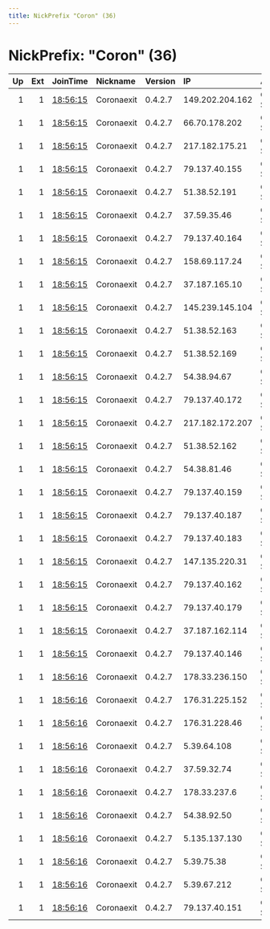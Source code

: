 ```yaml
---
title: NickPrefix "Coron" (36)
---
```


# NickPrefix: "Coron" (36)

|   Up |   Ext | JoinTime                                                                                            | Nickname   | Version   | IP              | AS      | CC   |   ORp |   Dirp | OS    | Contact                      |   eFamMembers |
|-----:|------:|:----------------------------------------------------------------------------------------------------|:-----------|:----------|:----------------|:--------|:-----|------:|-------:|:------|:-----------------------------|--------------:|
|    1 |     1 | [18:56:15](https://metrics.torproject.org/rs.html#details/1258D86BC1041CEDD535E0C5CAEDA95A9EB3C203) | Coronaexit | 0.4.2.7   | 149.202.204.162 | OVH SAS | fr   |  9001 |      0 | Linux | stayhomeusetor@protonmail.ch |            36 |
|    1 |     1 | [18:56:15](https://metrics.torproject.org/rs.html#details/28ADDFB4F18B73B883EAC55A5576831432EC15A7) | Coronaexit | 0.4.2.7   | 66.70.178.202   | OVH SAS | ca   |  9001 |      0 | Linux | stayhomeusetor@protonmail.ch |            36 |
|    1 |     1 | [18:56:15](https://metrics.torproject.org/rs.html#details/2A3A00E0E9E32D20F7BAD157924F57EB4719BCA9) | Coronaexit | 0.4.2.7   | 217.182.175.21  | OVH SAS | fr   |  9001 |      0 | Linux | stayhomeusetor@protonmail.ch |            36 |
|    1 |     1 | [18:56:15](https://metrics.torproject.org/rs.html#details/3EC89848FA5EEB98D561D8A576B7D5509E82284B) | Coronaexit | 0.4.2.7   | 79.137.40.155   | OVH SAS | fr   |  9001 |      0 | Linux | stayhomeusetor@protonmail.ch |            36 |
|    1 |     1 | [18:56:15](https://metrics.torproject.org/rs.html#details/4045BE5027700008F826CF4FAC28ECADC12A4B69) | Coronaexit | 0.4.2.7   | 51.38.52.191    | OVH SAS | fr   |  9001 |      0 | Linux | stayhomeusetor@protonmail.ch |            36 |
|    1 |     1 | [18:56:15](https://metrics.torproject.org/rs.html#details/42CEC4830393125347B2C6C7AF68C8B1C8C55793) | Coronaexit | 0.4.2.7   | 37.59.35.46     | OVH SAS | fr   |  9001 |      0 | Linux | stayhomeusetor@protonmail.ch |            36 |
|    1 |     1 | [18:56:15](https://metrics.torproject.org/rs.html#details/43B4762868CE444001465B6A35782BC8C26BF341) | Coronaexit | 0.4.2.7   | 79.137.40.164   | OVH SAS | fr   |  9001 |      0 | Linux | stayhomeusetor@protonmail.ch |            36 |
|    1 |     1 | [18:56:15](https://metrics.torproject.org/rs.html#details/44C467CB2B0EFC150D0C0431F094C2DC0FC59F8E) | Coronaexit | 0.4.2.7   | 158.69.117.24   | OVH SAS | ca   |  9001 |      0 | Linux | stayhomeusetor@protonmail.ch |            36 |
|    1 |     1 | [18:56:15](https://metrics.torproject.org/rs.html#details/48256B9CA08C35A59D97E3A887E7546365B75BD2) | Coronaexit | 0.4.2.7   | 37.187.165.10   | OVH SAS | fr   |  9001 |      0 | Linux | stayhomeusetor@protonmail.ch |            36 |
|    1 |     1 | [18:56:15](https://metrics.torproject.org/rs.html#details/48716774EE5136857E14BB88EFEBE9637EC77312) | Coronaexit | 0.4.2.7   | 145.239.145.104 | OVH SAS | fr   |  9001 |      0 | Linux | stayhomeusetor@protonmail.ch |            36 |
|    1 |     1 | [18:56:15](https://metrics.torproject.org/rs.html#details/63B5CFD33CB6BE04FC84E271D07E199696500C3D) | Coronaexit | 0.4.2.7   | 51.38.52.163    | OVH SAS | fr   |  9001 |      0 | Linux | stayhomeusetor@protonmail.ch |            36 |
|    1 |     1 | [18:56:15](https://metrics.torproject.org/rs.html#details/823C5DA02BAA6414C9072F79C4800CD1154B0F39) | Coronaexit | 0.4.2.7   | 51.38.52.169    | OVH SAS | fr   |  9001 |      0 | Linux | stayhomeusetor@protonmail.ch |            36 |
|    1 |     1 | [18:56:15](https://metrics.torproject.org/rs.html#details/830B728D866DB6ED909D184317C485AEAD8002C6) | Coronaexit | 0.4.2.7   | 54.38.94.67     | OVH SAS | fr   |  9001 |      0 | Linux | stayhomeusetor@protonmail.ch |            36 |
|    1 |     1 | [18:56:15](https://metrics.torproject.org/rs.html#details/94635D0B659CDC0CF6CF741ED2576E792D564095) | Coronaexit | 0.4.2.7   | 79.137.40.172   | OVH SAS | fr   |  9001 |      0 | Linux | stayhomeusetor@protonmail.ch |            36 |
|    1 |     1 | [18:56:15](https://metrics.torproject.org/rs.html#details/988BA1021C56C73FCD1EE034C4315B42F031F224) | Coronaexit | 0.4.2.7   | 217.182.172.207 | OVH SAS | fr   |  9001 |      0 | Linux | stayhomeusetor@protonmail.ch |            36 |
|    1 |     1 | [18:56:15](https://metrics.torproject.org/rs.html#details/9CBA7D91DBB060BAD4B67BD45AA639F7D1B55665) | Coronaexit | 0.4.2.7   | 51.38.52.162    | OVH SAS | fr   |  9001 |      0 | Linux | stayhomeusetor@protonmail.ch |            36 |
|    1 |     1 | [18:56:15](https://metrics.torproject.org/rs.html#details/9D0DA5A2ECEC6BC63C1D755F20B36760CB4F2396) | Coronaexit | 0.4.2.7   | 54.38.81.46     | OVH SAS | fr   |  9001 |      0 | Linux | stayhomeusetor@protonmail.ch |            36 |
|    1 |     1 | [18:56:15](https://metrics.torproject.org/rs.html#details/9E002FF408C7F25AA15F787A11D97218AC33102A) | Coronaexit | 0.4.2.7   | 79.137.40.159   | OVH SAS | fr   |  9001 |      0 | Linux | stayhomeusetor@protonmail.ch |            36 |
|    1 |     1 | [18:56:15](https://metrics.torproject.org/rs.html#details/AAFC0E17BBDAF6534910DA7149F0675F04FC09FB) | Coronaexit | 0.4.2.7   | 79.137.40.187   | OVH SAS | fr   |  9001 |      0 | Linux | stayhomeusetor@protonmail.ch |            36 |
|    1 |     1 | [18:56:15](https://metrics.torproject.org/rs.html#details/B94B939EEEF1ECFA5FF4F3EEA709B60D79FE351C) | Coronaexit | 0.4.2.7   | 79.137.40.183   | OVH SAS | fr   |  9001 |      0 | Linux | stayhomeusetor@protonmail.ch |            36 |
|    1 |     1 | [18:56:15](https://metrics.torproject.org/rs.html#details/C380C097EE0AAC1809BDE1C77BA46B75AE9FF493) | Coronaexit | 0.4.2.7   | 147.135.220.31  | OVH SAS | fr   |  9001 |      0 | Linux | stayhomeusetor@protonmail.ch |            36 |
|    1 |     1 | [18:56:15](https://metrics.torproject.org/rs.html#details/D27AB622D821578EBDA958CE375E31077F9427D7) | Coronaexit | 0.4.2.7   | 79.137.40.162   | OVH SAS | fr   |  9001 |      0 | Linux | stayhomeusetor@protonmail.ch |            36 |
|    1 |     1 | [18:56:15](https://metrics.torproject.org/rs.html#details/DBCA90D112A8E197ADB6B20D069A79A42E613485) | Coronaexit | 0.4.2.7   | 79.137.40.179   | OVH SAS | fr   |  9001 |      0 | Linux | stayhomeusetor@protonmail.ch |            36 |
|    1 |     1 | [18:56:15](https://metrics.torproject.org/rs.html#details/DE753F3E8AE2507634233B8FE6C2B482262005C2) | Coronaexit | 0.4.2.7   | 37.187.162.114  | OVH SAS | fr   |  9001 |      0 | Linux | stayhomeusetor@protonmail.ch |            36 |
|    1 |     1 | [18:56:15](https://metrics.torproject.org/rs.html#details/FCF0D624C560B2A462A5E3E1236EF8D79A510B1D) | Coronaexit | 0.4.2.7   | 79.137.40.146   | OVH SAS | fr   |  9001 |      0 | Linux | stayhomeusetor@protonmail.ch |            36 |
|    1 |     1 | [18:56:16](https://metrics.torproject.org/rs.html#details/0187FF31A3872C81C0297C5C704E9812BCE3AB68) | Coronaexit | 0.4.2.7   | 178.33.236.150  | OVH SAS | fr   |  9001 |      0 | Linux | stayhomeusetor@protonmail.ch |            36 |
|    1 |     1 | [18:56:16](https://metrics.torproject.org/rs.html#details/0ECDF9962F0783E135AB380B3E6B291561811B70) | Coronaexit | 0.4.2.7   | 176.31.225.152  | OVH SAS | fr   |  9001 |      0 | Linux | stayhomeusetor@protonmail.ch |            36 |
|    1 |     1 | [18:56:16](https://metrics.torproject.org/rs.html#details/270A305C1A775E09C654D113CD46E7770178F6A9) | Coronaexit | 0.4.2.7   | 176.31.228.46   | OVH SAS | fr   |  9001 |      0 | Linux | stayhomeusetor@protonmail.ch |            36 |
|    1 |     1 | [18:56:16](https://metrics.torproject.org/rs.html#details/2984F7DDF83A410F5BE3D9B7C6D270434356050C) | Coronaexit | 0.4.2.7   | 5.39.64.108     | OVH SAS | fr   |  9001 |      0 | Linux | stayhomeusetor@protonmail.ch |            36 |
|    1 |     1 | [18:56:16](https://metrics.torproject.org/rs.html#details/50EEDAC9C76C06543B2CE8D81C13F619115BE156) | Coronaexit | 0.4.2.7   | 37.59.32.74     | OVH SAS | fr   |  9001 |      0 | Linux | stayhomeusetor@protonmail.ch |            36 |
|    1 |     1 | [18:56:16](https://metrics.torproject.org/rs.html#details/60F6B466867721A97B9360B34597CE81DCA69720) | Coronaexit | 0.4.2.7   | 178.33.237.6    | OVH SAS | fr   |  9001 |      0 | Linux | stayhomeusetor@protonmail.ch |            36 |
|    1 |     1 | [18:56:16](https://metrics.torproject.org/rs.html#details/727ED93D30D89AF5412EDF3AD26209865AD4CA44) | Coronaexit | 0.4.2.7   | 54.38.92.50     | OVH SAS | fr   |  9001 |      0 | Linux | stayhomeusetor@protonmail.ch |            36 |
|    1 |     1 | [18:56:16](https://metrics.torproject.org/rs.html#details/7AC4E4E499A6E80503ED3465E3759FA64C718FC3) | Coronaexit | 0.4.2.7   | 5.135.137.130   | OVH SAS | fr   |  9001 |      0 | Linux | stayhomeusetor@protonmail.ch |            36 |
|    1 |     1 | [18:56:16](https://metrics.torproject.org/rs.html#details/81BF62EBB2D752B881BFEAF5205943C9EE763FDD) | Coronaexit | 0.4.2.7   | 5.39.75.38      | OVH SAS | fr   |  9001 |      0 | Linux | stayhomeusetor@protonmail.ch |            36 |
|    1 |     1 | [18:56:16](https://metrics.torproject.org/rs.html#details/F5F3A7056C242C32DD0AB871B2B7D14AEBB907B9) | Coronaexit | 0.4.2.7   | 5.39.67.212     | OVH SAS | fr   |  9001 |      0 | Linux | stayhomeusetor@protonmail.ch |            36 |
|    1 |     1 | [18:56:16](https://metrics.torproject.org/rs.html#details/F8549795FC7904F1380FB4D4607B9CADA88C284C) | Coronaexit | 0.4.2.7   | 79.137.40.151   | OVH SAS | fr   |  9001 |      0 | Linux | stayhomeusetor@protonmail.ch |            36 |
